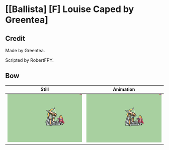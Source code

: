 # [\[Ballista\] \[F\] Louise Caped by Greentea]

## Credit

Made by Greentea.

Scripted by RobertFPY.
	
## Bow

| Still | Animation |
| :---: | :-------: |
| ![Bow still](./Bow_000.png) | ![Bow animation](./Bow.gif) |
